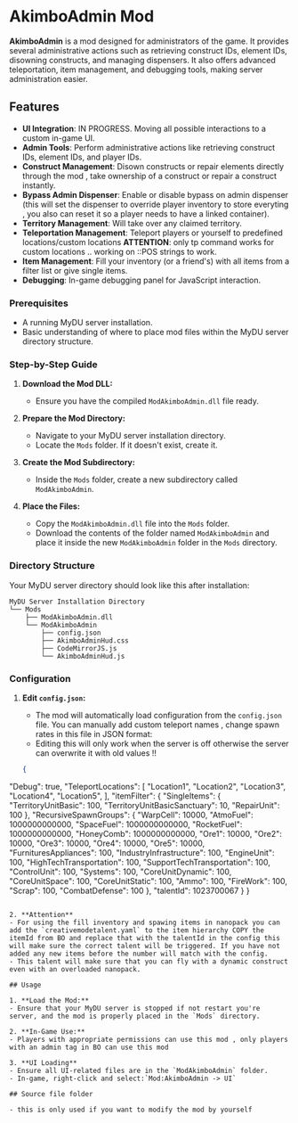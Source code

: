 
# AkimboAdmin Mod

**AkimboAdmin** is a mod designed for administrators of the game. It provides several administrative actions such as retrieving construct IDs, element IDs, disowning constructs, and managing dispensers. It also offers advanced teleportation, item management, and debugging tools, making server administration easier.

## Features
- **UI Integration**: IN PROGRESS. Moving all possible interactions to a custom in-game UI.
- **Admin Tools**: Perform administrative actions like retrieving construct IDs, element IDs, and player IDs.
- **Construct Management**: Disown constructs or repair elements directly through the mod , take ownership of a construct or repair a construct instantly.
- **Bypass Admin Dispenser**: Enable or disable bypass on admin dispenser (this will set the dispenser to override player inventory to store everyting , you also can reset it so a player needs to have a linked container).
- **Territory Management**: Will take over any claimed territory.
- **Teleportation Management**: Teleport players or yourself to predefined locations/custom locations **ATTENTION**: only tp command works for custom locations .. working on ::POS strings to work.
- **Item Management**: Fill your inventory (or a friend's) with all items from a filter list or give single items.
- **Debugging**: In-game debugging panel for JavaScript interaction.


### Prerequisites

- A running MyDU server installation.
- Basic understanding of where to place mod files within the MyDU server directory structure.

### Step-by-Step Guide

1. **Download the Mod DLL:**
   - Ensure you have the compiled `ModAkimboAdmin.dll` file ready.

2. **Prepare the Mod Directory:**
   - Navigate to your MyDU server installation directory.
   - Locate the `Mods` folder. If it doesn't exist, create it.

3. **Create the Mod Subdirectory:**
   - Inside the `Mods` folder, create a new subdirectory called `ModAkimboAdmin`.
   
4. **Place the Files:**
   - Copy the `ModAkimboAdmin.dll` file into the `Mods` folder.
   - Download the contents of the folder named `ModAkimboAdmin` and place it inside the new `ModAkimboAdmin` folder in the `Mods` directory. 

### Directory Structure

Your MyDU server directory should look like this after installation:

```
MyDU Server Installation Directory
└── Mods
    ├── ModAkimboAdmin.dll
    └── ModAkimboAdmin
        ├── config.json
        ├── AkimboAdminHud.css
        ├── CodeMirrorJS.js
        └── AkimboAdminHud.js

```

### Configuration

1. **Edit `config.json`:**
   - The mod will automatically load configuration from the `config.json` file. You can manually add custom teleport names , change spawn rates in this file in JSON format:
   - Editing this will only work when the server is off otherwise the server can overwrite it with old values !!
   
   ```json
   {
  "Debug": true,
  "TeleportLocations": [
    "Location1",
    "Location2",
    "Location3",
    "Location4",
    "Location5",
  ],
  "itemFilter": {
    "SingleItems": {
      "TerritoryUnitBasic": 100,
      "TerritoryUnitBasicSanctuary": 10,
      "RepairUnit": 100
    },
    "RecursiveSpawnGroups": {
      "WarpCell": 10000,
      "AtmoFuel": 1000000000000,
      "SpaceFuel": 1000000000000,
      "RocketFuel": 1000000000000,
      "HoneyComb": 1000000000000,
      "Ore1": 10000,
      "Ore2": 10000,
      "Ore3": 10000,
      "Ore4": 10000,
      "Ore5": 10000,
      "FurnituresAppliances": 100,
      "IndustryInfrastructure": 100,
      "EngineUnit": 100,
      "HighTechTransportation": 100,
      "SupportTechTransportation": 100,
      "ControlUnit": 100,
      "Systems": 100,
      "CoreUnitDynamic": 100,
      "CoreUnitSpace": 100,
      "CoreUnitStatic": 100,
      "Ammo": 100,
      "FireWork": 100,
      "Scrap": 100,
      "CombatDefense": 100
    },
    "talentId": 1023700067
  }
}
   ```

2. **Attention**
   - For using the fill inventory and spawing items in nanopack you can add the `creativemodetalent.yaml` to the item hierarchy COPY the itemId from BO and replace that with the talentId in the config this will make sure the correct talent will be triggered. If you have not added any new items before the number will match with the config.
   - This talent will make sure that you can fly with a dynamic construct even with an overloaded nanopack.

## Usage

1. **Load the Mod:**
   - Ensure that your MyDU server is stopped if not restart you're server, and the mod is properly placed in the `Mods` directory.
   
2. **In-Game Use:**
   - Players with appropriate permissions can use this mod , only players with an admin tag in BO can use this mod

3. **UI Loading**
   - Ensure all UI-related files are in the `ModAkimboAdmin` folder.
   - In-game, right-click and select:`Mod:AkimboAdmin -> UI` 

## Source file folder

- this is only used if you want to modify the mod by yourself